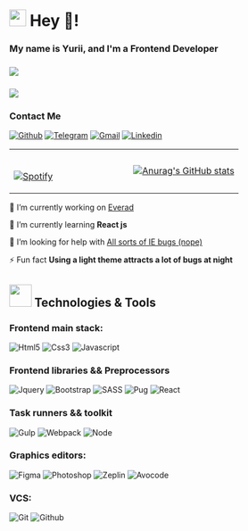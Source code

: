 # <img src="https://cultofthepartyparrot.com/parrots/hd/githubparrot.gif" width="30" height="30"/> Hey :wave:!

### My name is Yurii, and I'm a Frontend Developer

### ![](https://komarev.com/ghpvc/?username=yuriipereverziev&color=090909&style=for-the-badge)

### ![](https://www.codewars.com/users/yuriipereverziev/badges/large)

### Contact Me

[![Github](https://img.shields.io/badge/-github-090909?style=for-the-badge&logo=github)](https://github.com/yuriipereverziev)
[![Telegram](https://img.shields.io/badge/-telegram-090909?style=for-the-badge&logo=telegram)](https://t.me/yurii_pereverziev)
[![Gmail](https://img.shields.io/badge/-gmail-090909?style=for-the-badge&logo=gmail)](mailto:yuripereverzev@gmail.com)
[![Linkedin](https://img.shields.io/badge/-linkedin-090909?style=for-the-badge&logo=linkedin)](https://www.linkedin.com/in/yuriipereverziev/)

<table width="100%"> 
  <tr>
  <td width="50%">


&nbsp; <br> [![Spotify](https://novatorem-spotify-two.vercel.app/api/spotify?background_color=0d1117&border_color=ffffff)](https://open.spotify.com/user/yuriipereverziev)

  </td>
  <td width="50%">

&nbsp; [![Anurag's GitHub stats](https://github-readme-stats.vercel.app/api?username=yuriipereverziev&show_icons=true&theme=merko&count_private=true&hide=stars,prs)](https://github.com/yuriipereverziev)
  
</td>
</table>

[//]: # ([![Spotify]&#40;https://novatorem-ten-kappa.vercel.app/api/spotify?background_color=0d1117&border_color=ffffff&#41;]&#40;https://open.spotify.com/user/yuriipereverziev&#41;)

[//]: # ([![Anurag's GitHub stats]&#40;https://github-readme-stats.vercel.app/api?username=yuriipereverziev&show_icons=true&theme=merko&#41;]&#40;https://github.com/yuriipereverziev&#41;)


🔭 I’m currently working on [Everad](https://everad.com/)

🌱 I’m currently learning **React js**

🤝 I’m looking for help
with [All sorts of IE bugs (nope)](https://code.tutsplus.com/tutorials/9-most-common-ie-bugs-and-how-to-fix-them--net-7764)

⚡ Fun fact **Using a light theme attracts a lot of bugs at night**

## <img src="https://media.giphy.com/media/WUlplcMpOCEmTGBtBW/giphy.gif" width="40"> Technologies & Tools

### Frontend main stack:

![Html5](https://img.shields.io/badge/-html5-090909?style=for-the-badge&logo=html5)
![Css3](https://img.shields.io/badge/-css3-090909?style=for-the-badge&logo=css3)
![Javascript](https://img.shields.io/badge/-javascript-090909?style=for-the-badge&logo=javascript)

### Frontend libraries && Preprocessors

![Jquery](https://img.shields.io/badge/-jquery-090909?style=for-the-badge&logo=jquery)
![Bootstrap](https://img.shields.io/badge/-bootstrap-090909?style=for-the-badge&logo=bootstrap)
![SASS](https://img.shields.io/badge/-SASS-090909?style=for-the-badge&logo=SASS)
![Pug](https://img.shields.io/badge/-pug-090909?style=for-the-badge&logo=pug)
![React](https://img.shields.io/badge/-react-090909?style=for-the-badge&logo=react)

### Task runners && toolkit

![Gulp](https://img.shields.io/badge/-gulp-090909?style=for-the-badge&logo=gulp)
![Webpack](https://img.shields.io/badge/-webpack-090909?style=for-the-badge&logo=webpack)
![Node](https://img.shields.io/badge/-node.js-090909?style=for-the-badge&logo=node.js)

### Graphics editors:

![Figma](https://img.shields.io/badge/-figma-090909?style=for-the-badge&logo=figma)
![Photoshop](https://img.shields.io/badge/-adobe%20photoshop-090909?style=for-the-badge&logo=adobe%20photoshop)
![Zeplin](https://custom-icon-badges.herokuapp.com/badge/-zeplin-090909?style=for-the-badge&logo=zeplin)
![Avocode](https://custom-icon-badges.herokuapp.com/badge/-avocode-090909?style=for-the-badge&logo=avocode)

### VCS:

![Git](https://img.shields.io/badge/-git-090909?style=for-the-badge&logo=git)
![Github](https://img.shields.io/badge/-github-090909?style=for-the-badge&logo=github)

